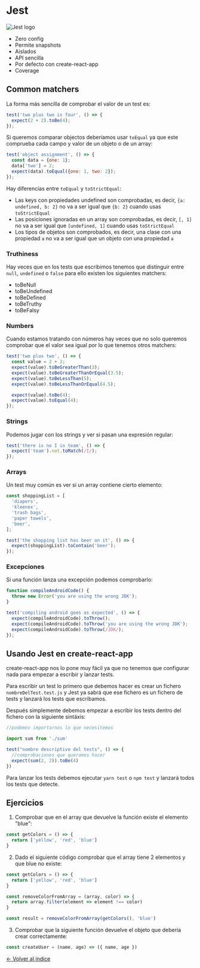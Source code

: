# Jest

![Jest logo](https://cdn.auth0.com/blog/testing-react-with-jest/logo.png)

* Zero config
* Permite snapshots
* Aislados
* API sencilla
* Por defecto con create-react-app
* Coverage

## Common matchers

La forma más sencilla de comprobar el valor de un test es:

```js
test('two plus two is four', () => {
  expect(2 + 2).toBe(4);
});
```

Si queremos comparar objectos deberiamos usar `toEqual` ya que este comprueba cada campo y valor de un objeto o de un array:

```js
test('object assignment', () => {
  const data = {one: 1};
  data['two'] = 2;
  expect(data).toEqual({one: 1, two: 2});
});
```

Hay diferencias entre `toEqual` y `toStrictEqual`:

* Las keys con propiedades undefined son comprobadas, es decir, `{a: undefined, b: 2}` no va a ser igual que `{b: 2}` cuando usas `toStrictEqual`
* Las posiciones ignoradas en un array son comprobadas, es decir, `[, 1]` no va a ser igual que `[undefined, 1]` cuando usas `toStrictEqual`
* Los tipos de objetos son comprobados, es decir, una clase con una propiedad `a` no va a ser igual que un objeto con una propiedad `a`

### Truthiness

Hay veces que en los tests que escribimos tenemos que distinguir entre `null`, `undefined` o `false` para ello existen los siguientes matchers:

* toBeNull
* toBeUndefined
* toBeDefined
* toBeTruthy
* toBeFalsy

### Numbers

Cuando estamos tratando con números hay veces que no solo queremos comprobar que el valor sea igual por lo que tenemos otros matchers:

```js
test('two plus two', () => {
  const value = 2 + 2;
  expect(value).toBeGreaterThan(3);
  expect(value).toBeGreaterThanOrEqual(3.5);
  expect(value).toBeLessThan(5);
  expect(value).toBeLessThanOrEqual(4.5);

  expect(value).toBe(4);
  expect(value).toEqual(4);
});
```

### Strings

Podemos jugar con los strings y ver si pasan una expresión regular:

```js
test('there is no I in team', () => {
  expect('team').not.toMatch(/I/);
});
```

### Arrays

Un test muy común es ver si un array contiene cierto elemento:

```js
const shoppingList = [
  'diapers',
  'kleenex',
  'trash bags',
  'paper towels',
  'beer',
];

test('the shopping list has beer on it', () => {
  expect(shoppingList).toContain('beer');
});
```

### Excepciones

Si una función lanza una excepción podemos comprobarlo:

```js
function compileAndroidCode() {
  throw new Error('you are using the wrong JDK');
}

test('compiling android goes as expected', () => {
  expect(compileAndroidCode).toThrow();
  expect(compileAndroidCode).toThrow('you are using the wrong JDK');
  expect(compileAndroidCode).toThrow(/JDK/);
});
```

## Usando Jest en create-react-app

create-react-app nos lo pone muy fácil ya que no tenemos que configurar nada para empezar a escribir y lanzar tests.

Para escribir un test lo primero que debemos hacer es crear un fichero `nombreDelTest.test.js` y Jest ya sabrá que ese fichero es un fichero de tests y lanzará los tests que escribamos.

Después simplemente debemos empezar a escribir los tests dentro del fichero con la siguiente sintáxis:

```js
//podemos importarnos lo que necesitemos

import sum from './sum'

test("nombre descriptivo del tests", () => {
  //comprobaciones que queramos hacer
  expect(sum(2, 2)).toBe(4)
})
```

Para lanzar los tests debemos ejecutar `yarn test` o `npm test` y lanzará todos los tests que detecte.

## Ejercicios

1. Comprobar que en el array que devuelve la función existe el elemento "blue":
```js
const getColors = () => {
  return ['yellow', 'red', 'blue']
}
```

2. Dado el siguiente código comprobar que el array tiene 2 elementos y que blue no existe:
```js
const getColors = () => {
  return ['yellow', 'red', 'blue']
}

const removeColorFromArray = (array, color) => {
  return array.filter(element => element !== color)
}

const result = removeColorFromArray(getColors(), 'blue')
```

3. Comprobar que la siguiente función devuelve el objeto que debería crear correctamente:

```js
const createUser = (name, age) => ({ name, age })
```

[<- Volver al índice](./../README.md)